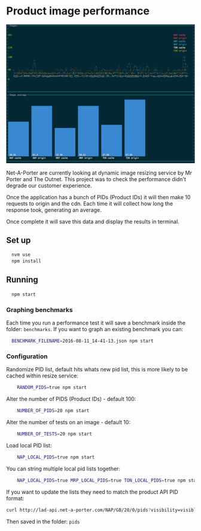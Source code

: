 # Product image performance

![Blessed Graph](./static/graph.png)

Net-A-Porter are currently looking at dynamic image resizing service by Mr Porter and The Outnet. This project was to check the performance didn't degrade our customer experience.

Once the application has a bunch of PIDs (Product IDs) it will then make 10 requests to origin and the cdn. Each time it will collect how long the response took, generating an average.

Once complete it will save this data and display the results in terminal.

## Set up
```bash
  nvm use
  npm install
```

## Running
```bash
  npm start
```

### Graphing benchmarks

Each time you run a performance test it will save a benchmark inside the folder: `benchmarks`. If you want to graph an existing benchmark you can:

```bash
  BENCHMARK_FILENAME=2016-08-11_14-41-13.json npm start
```

### Configuration

Randomize PID list, default hits whats new pid list, this is more likely to be cached within resize service:
```bash
    RANDOM_PIDS=true npm start
```

Alter the number of PIDS (Product IDs) - default 100:
```bash
    NUMBER_OF_PIDS=20 npm start
```

Alter the number of tests on an image - default 10:
```bash
    NUMBER_OF_TESTS=20 npm start
```

Load local PID list:
```bash
    NAP_LOCAL_PIDS=true npm start
```

You can string multiple local pid lists together:
```bash
    NAP_LOCAL_PIDS=true MRP_LOCAL_PIDS=true TON_LOCAL_PIDS=true npm start
```
If you want to update the lists they need to match the product API PID format:

```bash
curl http://lad-api.net-a-porter.com/NAP/GB/20/0/pids?visibility=visible&whatsNew=Now
```
Then saved in the folder: `pids`
